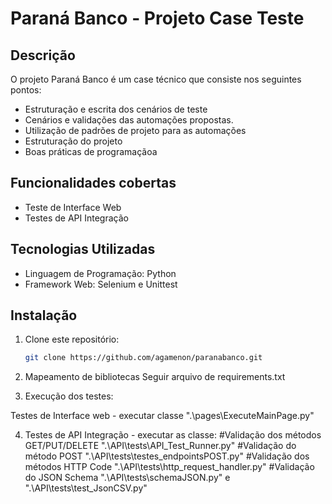 # Paraná Banco - Projeto Case Teste

## Descrição

O projeto Paraná Banco é um case técnico que consiste nos seguintes pontos:

 - Estruturação e escrita dos cenários de teste
 - Cenários e validações das automações propostas.
 - Utilização de padrões de projeto para as automações
 - Estruturação do projeto
 - Boas práticas de programaçãoa 

## Funcionalidades cobertas

- Teste de Interface Web
- Testes de API Integração

## Tecnologias Utilizadas

- Linguagem de Programação: Python
- Framework Web: Selenium e Unittest


## Instalação

1. Clone este repositório:

   ```bash
   git clone https://github.com/agamenon/paranabanco.git

2. Mapeamento de bibliotecas
  Seguir arquivo de requirements.txt

3. Execução dos testes:

  Testes de Interface web - executar classe ".\pages\ExecuteMainPage.py"

4. Testes de API Integração - executar as classe:
 #Validação dos métodos GET/PUT/DELETE ".\API\tests\API_Test_Runner.py"
 #Validação do método POST ".\API\tests\testes_endpointsPOST.py"
 #Validação dos métodos HTTP Code ".\API\tests\http_request_handler.py"
 #Validação do JSON Schema ".\API\tests\schemaJSON.py" e ".\API\tests\test_JsonCSV.py"
